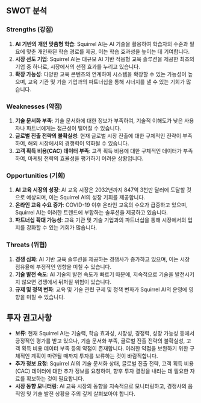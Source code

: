 ## SWOT 분석

### Strengths (강점)
1. **AI 기반의 개인 맞춤형 학습**: Squirrel AI는 AI 기술을 활용하여 학습자의 수준과 필요에 맞춘 개인화된 학습 경로를 제공, 이는 학습 효과성을 높이는 데 기여합니다.
2. **시장 선도 기업**: Squirrel AI는 대규모 AI 기반 적응형 교육 솔루션을 제공한 최초의 기업 중 하나로, 시장에서의 선점 효과를 누리고 있습니다.
3. **확장 가능성**: 다양한 교육 콘텐츠와 연계하여 시스템을 확장할 수 있는 가능성이 높으며, 교육 기관 및 기술 기업과의 파트너십을 통해 시너지를 낼 수 있는 기회가 많습니다.

### Weaknesses (약점)
1. **기술 문서화 부족**: 기술 문서화에 대한 정보가 부족하여, 기술적 이해도가 낮은 사용자나 파트너에게는 접근성이 떨어질 수 있습니다.
2. **글로벌 진출 전략의 불확실성**: 현재 글로벌 시장 진출에 대한 구체적인 전략이 부족하여, 해외 시장에서의 경쟁력이 약화될 수 있습니다.
3. **고객 획득 비용(CAC) 데이터 부족**: 고객 획득 비용에 대한 구체적인 데이터가 부족하여, 마케팅 전략의 효율성을 평가하기 어려운 상황입니다.

### Opportunities (기회)
1. **AI 교육 시장의 성장**: AI 교육 시장은 2032년까지 847억 3천만 달러에 도달할 것으로 예상되며, 이는 Squirrel AI의 성장 기회를 제공합니다.
2. **온라인 교육 수요 증가**: COVID-19 이후 온라인 교육의 수요가 급증하고 있으며, Squirrel AI는 이러한 트렌드에 부합하는 솔루션을 제공하고 있습니다.
3. **파트너십 확대 가능성**: 교육 기관 및 기술 기업과의 파트너십을 통해 시장에서의 입지를 강화할 수 있는 기회가 많습니다.

### Threats (위협)
1. **경쟁 심화**: AI 기반 교육 솔루션을 제공하는 경쟁사가 증가하고 있으며, 이는 시장 점유율에 부정적인 영향을 미칠 수 있습니다.
2. **기술 발전 속도**: AI 기술의 발전 속도가 빠르기 때문에, 지속적으로 기술을 발전시키지 않으면 경쟁에서 뒤처질 위험이 있습니다.
3. **규제 및 정책 변화**: 교육 및 기술 관련 규제 및 정책 변화가 Squirrel AI의 운영에 영향을 미칠 수 있습니다.

## 투자 권고사항
- **보류**: 현재 Squirrel AI는 기술력, 학습 효과성, 시장성, 경쟁력, 성장 가능성 등에서 긍정적인 평가를 받고 있으나, 기술 문서화 부족, 글로벌 진출 전략의 불확실성, 고객 획득 비용 데이터 부족 등의 약점이 존재합니다. 이러한 약점을 보완하기 위한 구체적인 계획이 마련될 때까지 투자를 보류하는 것이 바람직합니다.
- **추가 정보 요청**: Squirrel AI의 기술 문서화 상태, 글로벌 진출 전략, 고객 획득 비용(CAC) 데이터에 대한 추가 정보를 요청하여, 향후 투자 결정을 내리는 데 필요한 자료를 확보하는 것이 필요합니다.
- **시장 동향 모니터링**: AI 교육 시장의 동향을 지속적으로 모니터링하고, 경쟁사의 움직임 및 기술 발전 상황을 주의 깊게 살펴보아야 합니다.